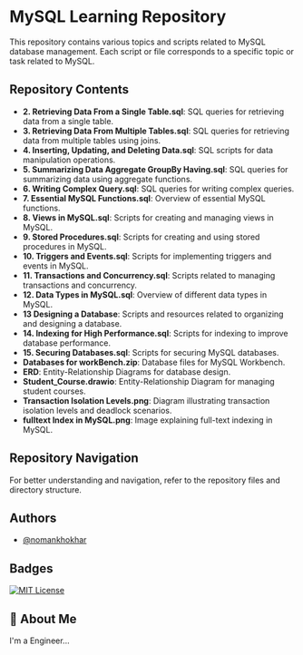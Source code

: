 # MySQL Learning Repository

This repository contains various topics and scripts related to MySQL database management. Each script or file corresponds to a specific topic or task related to MySQL.

## Repository Contents

- **2. Retrieving Data From a Single Table.sql**: SQL queries for retrieving data from a single table.
- **3. Retrieving Data From Multiple Tables.sql**: SQL queries for retrieving data from multiple tables using joins.
- **4. Inserting, Updating, and Deleting Data.sql**: SQL scripts for data manipulation operations.
- **5. Summarizing Data Aggregate GroupBy Having.sql**: SQL queries for summarizing data using aggregate functions.
- **6. Writing Complex Query.sql**: SQL queries for writing complex queries.
- **7. Essential MySQL Functions.sql**: Overview of essential MySQL functions.
- **8. Views in MySQL.sql**: Scripts for creating and managing views in MySQL.
- **9. Stored Procedures.sql**: Scripts for creating and using stored procedures in MySQL.
- **10. Triggers and Events.sql**: Scripts for implementing triggers and events in MySQL.
- **11. Transactions and Concurrency.sql**: Scripts related to managing transactions and concurrency.
- **12. Data Types in MySQL.sql**: Overview of different data types in MySQL.
- **13 Designing a Database**: Scripts and resources related to organizing and designing a database.
- **14. Indexing for High Performance.sql**: Scripts for indexing to improve database performance.
- **15. Securing Databases.sql**: Scripts for securing MySQL databases.
- **Databases for workBench.zip**: Database files for MySQL Workbench.
- **ERD**: Entity-Relationship Diagrams for database design.
- **Student_Course.drawio**: Entity-Relationship Diagram for managing student courses.
- **Transaction Isolation Levels.png**: Diagram illustrating transaction isolation levels and deadlock scenarios.
- **fulltext Index in MySQL.png**: Image explaining full-text indexing in MySQL.


## Repository Navigation

For better understanding and navigation, refer to the repository files and directory structure.

## Authors

- [@nomankhokhar](https://www.github.com/nomankhokhar)

## Badges

[![MIT License](https://img.shields.io/badge/License-MIT-green.svg)](https://choosealicense.com/licenses/mit/)

## 🚀 About Me

I'm a Engineer...